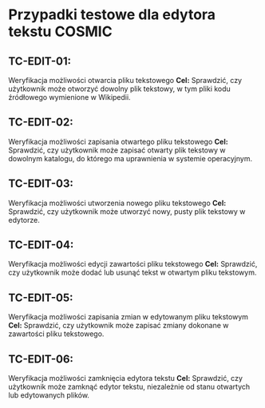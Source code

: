 # Przypadki testowe dla edytora tekstu COSMIC

## TC-EDIT-01: 
Weryfikacja możliwości otwarcia pliku tekstowego
**Cel:** Sprawdzić, czy użytkownik może otworzyć dowolny plik tekstowy, w tym pliki kodu źródłowego wymienione w Wikipedii.

## TC-EDIT-02: 
Weryfikacja możliwości zapisania otwartego pliku tekstowego
**Cel:** Sprawdzić, czy użytkownik może zapisać otwarty plik tekstowy w dowolnym katalogu, do którego ma uprawnienia w systemie operacyjnym.

## TC-EDIT-03: 
Weryfikacja możliwości utworzenia nowego pliku tekstowego
**Cel:** Sprawdzić, czy użytkownik może utworzyć nowy, pusty plik tekstowy w edytorze.

## TC-EDIT-04: 
Weryfikacja możliwości edycji zawartości pliku tekstowego
**Cel:** Sprawdzić, czy użytkownik może dodać lub usunąć tekst w otwartym pliku tekstowym.

## TC-EDIT-05: 
Weryfikacja możliwości zapisania zmian w edytowanym pliku tekstowym
**Cel:** Sprawdzić, czy użytkownik może zapisać zmiany dokonane w zawartości pliku tekstowego.

## TC-EDIT-06: 
Weryfikacja możliwości zamknięcia edytora tekstu
**Cel:** Sprawdzić, czy użytkownik może zamknąć edytor tekstu, niezależnie od stanu otwartych lub edytowanych plików. 